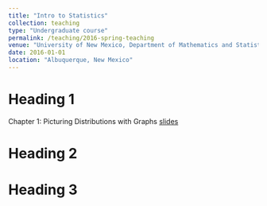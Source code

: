 ```yaml
---
title: "Intro to Statistics"
collection: teaching
type: "Undergraduate course"
permalink: /teaching/2016-spring-teaching
venue: "University of New Mexico, Department of Mathematics and Statistics"
date: 2016-01-01
location: "Albuquerque, New Mexico"
---
```



Heading 1
======
Chapter 1: Picturing Distributions with Graphs <a href='http://anastasiiakim.github.io/files/stat145_ch1.pdf'> slides</a>&nbsp;&nbsp;&nbsp;&nbsp;


Heading 2
======

Heading 3
======

